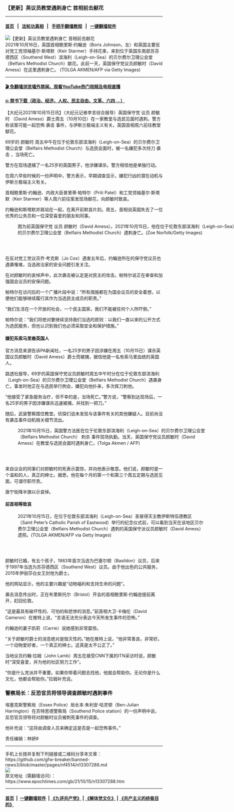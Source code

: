 ### 【更新】英议员教堂遇刺身亡 首相前去献花
------------------------

#### [首页](https://github.com/gfw-breaker/banned-news3/blob/master/README.md) &nbsp;&nbsp;|&nbsp;&nbsp; [法轮功真相](https://github.com/begood0513/basic/blob/master/README.md)  &nbsp;&nbsp;|&nbsp;&nbsp; [手把手翻墙教程](https://github.com/gfw-breaker/guides/wiki)  &nbsp;&nbsp;|&nbsp;&nbsp; [一键翻墙软件](https://github.com/gfw-breaker/nogfw/blob/master/README.md)  



<div><img alt="【更新】英议员教堂遇刺身亡 首相前去献花" class="attachment-djy_600_400 size-djy_600_400 wp-post-image" src="https://i.epochtimes.com/assets/uploads/2021/10/id13308871-GettyImages-1235910029-600x400.jpg"/>
<div class="caption">
 2021年10月16日，英国首相鲍里斯·约翰逊（Boris Johnson，左）和英国主要反对党工党领袖基尔·斯塔默（Keir Starmer）手持花束，来到位于英国东南部苏芬德西区（Southend West）滨海利（Leigh-on-Sea）的贝尔费尔卫理公会堂（Belfairs Methodist Church）献花。此前一天，英国保守党议员颜敏时（David Amess）在这里遇刺身亡。 (TOLGA AKMEN/AFP via Getty Images)
</div></div><hr/>

#### [ 🎬  免翻墙浏览墙外禁闻、观看YouTube热门视频及电视直播](https://github.com/gfw-breaker/HelloWorld)

#### [ 💥  禁书下载（政治、经济、人权、民主自由、文革、六四 ...）](https://github.com/gfw-breaker/books/blob/master/README.md)

<div><p>
 【大纪元2021年10月15日讯】（大纪元记者李言综合报导）英国保守党
 <ok href="https://www.epochtimes.com/gb/tag/%E8%AE%AE%E5%91%98.html">
  议员
 </ok>
 <ok href="https://www.epochtimes.com/gb/tag/%E9%A2%9C%E6%95%8F%E6%97%B6.html">
  颜敏时
 </ok>
 （David Amess）爵士周五（10月10日）在一家教堂与选民见面时遇刺。警方称该案可能一起恐怖
 <ok href="https://www.epochtimes.com/gb/tag/%E8%A2%AD%E5%87%BB.html">
  袭击
 </ok>
 事件，与伊斯兰极端主义有关。英国首相周六前往教堂献花。
</p>
<p>
 69岁的
 <ok href="https://www.epochtimes.com/gb/tag/%E9%A2%9C%E6%95%8F%E6%97%B6.html">
  颜敏时
 </ok>
 周五中午在位于伦敦东部滨海利（Leigh-on-Sea）的贝尔费尔卫理公会堂（Belfairs Methodist Church）与选民会面时，被一名嫌犯多次持刀
 <ok href="https://www.epochtimes.com/gb/tag/%E8%A2%AD%E5%87%BB.html">
  袭击
 </ok>
 ，当场死亡。
</p>
<p>
 警方在现场逮捕了一名25岁的英国男子，他涉嫌谋杀。警方相信他是单独行动。
</p>
<p>
 在周六早些时候的一份声明中，警方表示，早期调查显示，嫌犯行凶的潜在动机与伊斯兰极端主义有关。
</p>
<p>
 首相鲍里斯·约翰逊、内政大臣普里蒂·帕特尔（Priti Patel）和工党领袖基尔·斯塔默（Keir Starmer）等人周六前往案发现场献花，向颜敏时致哀。
</p>
<p>
 约翰逊和斯塔默并肩站在一起，在离开前默哀片刻。周五，首相说英国失去了一位优秀的公务员和一位深受喜爱的朋友和同事。
</p>
<figure aria-describedby="caption-attachment-13307375" class="wp-caption aligncenter" id="attachment_13307375" style="width: 711px">
 <ok href="https://i.epochtimes.com/assets/uploads/2021/10/id13307375-2b625562-7c83-48fd-aeb7-fc987502dcef.jpeg" target="_blank">
  <img alt="" class="size-medium_vertical wp-image-13307375" src="https://i.epochtimes.com/assets/uploads/2021/10/id13307375-2b625562-7c83-48fd-aeb7-fc987502dcef-711x400.jpeg"/>
 </ok>
 <br/><figcaption class="wp-caption-text" id="caption-attachment-13307375">
  图为前英国保守党
  <ok href="https://www.epochtimes.com/gb/tag/%E8%AE%AE%E5%91%98.html">
   议员
  </ok>
  颜敏时（David Amess）。2021年10月15日，他在位于伦敦东部滨海利（Leigh-on-Sea）的贝尔费尔卫理公会堂（Belfairs Methodist Church）遇刺身亡。(Zoe Norfolk/Getty Images)
 </figcaption><br/>
</figure><br/>
<p>
 在反对党工党议员乔·考克斯（Jo Cox）遇害五年后，约翰逊所在的保守党议员也遇袭罹难，当选政治家的安全问题引发关注。
</p>
<p>
 在对颜敏时的哀悼声中，此次袭击被认定是对民主的攻击。帕特尔说正在审查和加强国会议员的安保问题。
</p>
<p>
 帕特尔在访问后的一个广播片段中说：“所有措施都在为国会议员的安全着想，以便他们能够继续履行其作为当选民主成员的职责。”
</p>
<p>
 “我们生活在一个开放的社会，一个民主国家。我们不能被任何个人所吓倒。”
</p>
<p>
 帕特尔说：“我们将绝对要继续坚持我们当选的原则：以我们一直以来的公开方式为选民服务，但也认识到我们也必须采取安全和保护措施。”
</p>
<h4>
 嫌犯系索马里裔英国人
</h4>
<p>
 官方消息来源告诉PA新闻社，一名25岁的男子因涉嫌在周五（10月15日）谋杀英国议员颜敏时（David Amess）爵士而被捕，据信他是一名有索马里血统的英国人。
</p>
<p>
 路透社报导，69岁的英国保守党议员颜敏时周五中午时分在位于伦敦东部滨海利（Leigh-on-Sea）的贝尔费尔卫理公会堂（Belfairs Methodist Church）遇袭身亡。事发时他正在与选民举行例会，嫌犯向他扑来，多次挥刀刺他。
</p>
<p>
 “他接受了紧急服务治疗，但不幸的是，当场死亡。”警方说，“警察到达现场后，一名25岁的男子因涉嫌谋杀迅速被捕，并找到一把刀。”
</p>
<p>
 随后，武装警察围住教堂。侦探们说未发现与该事件有关的其他嫌疑人。目前尚没有袭击事件动机相关细节流出。
</p>
<figure aria-describedby="caption-attachment-13307310" class="wp-caption aligncenter" id="attachment_13307310" style="width: 600px">
 <ok href="https://i.epochtimes.com/assets/uploads/2021/10/id13307310-000_9PR3PT.jpg" target="_blank">
  <img alt="" class="size-medium_vertical wp-image-13307310" src="https://i.epochtimes.com/assets/uploads/2021/10/id13307310-000_9PR3PT-600x400.jpg"/>
 </ok>
 <br/><figcaption class="wp-caption-text" id="caption-attachment-13307310">
  2021年10月15日，英国警方法医在位于伦敦东部滨海利（Leigh-on-Sea）的贝尔费尔卫理公会堂（Belfairs Methodist Church）
  <ok href="https://www.epochtimes.com/gb/tag/%E5%88%BA%E6%9D%80.html">
   刺杀
  </ok>
  事件现场执勤。当天，英国保守党议员颜敏时（David Amess）在教堂与选民会面时遇刺身亡。(Tolga Akmen / AFP)
 </figcaption><br/>
</figure><br/>
<p>
 来自议会的同事们对颜敏时的死表示震惊，并向他表示敬意。他们说，颜敏时是一个温和的人，真正的绅士。据悉，他在每个月的第一个和第三个周五定期与选民见面，可谓尽职尽责。
</p>
<p>
 唐宁街降半旗以示哀悼。
</p>
<h4>
 前首相等致哀
</h4>
<figure aria-describedby="caption-attachment-13307446" class="wp-caption aligncenter" id="attachment_13307446" style="width: 600px">
 <ok href="https://i.epochtimes.com/assets/uploads/2021/10/id13307446-GettyImages-1235897366.jpg" target="_blank">
  <img alt="" class="size-medium_vertical wp-image-13307446" src="https://i.epochtimes.com/assets/uploads/2021/10/id13307446-GettyImages-1235897366-600x400.jpg"/>
 </ok>
 <br/><figcaption class="wp-caption-text" id="caption-attachment-13307446">
  2021年10月15日，在位于伦敦东部滨海利（Leigh-on-Sea）圣彼得天主教伊斯特伍德教区（Saint Peter’s Catholic Parish of Eastwood）举行的纪念仪式前，可以看到当天在该地区贝尔费尔卫理公会堂（Belfairs Methodist Church）遇刺的英国保守派议员颜敏时（David Amess）遗照。(TOLGA AKMEN/AFP via Getty Images)
 </figcaption><br/>
</figure><br/>
<p>
 颜敏时已婚，有五个孩子，1983年首次当选为巴塞尔顿（Basildon）议员，后来于1997年当选为苏芬德西区（Southend West）议员。由于他出色的公共服务，2015年伊丽莎白女王封他为爵士。
</p>
<p>
 他的网站显示，他的主要兴趣是“动物福利和支持生命的问题”。
</p>
<p>
 袭击消息传出时，正在布里斯托尔（Bristol）开会的首相鲍里斯‧约翰逊提前离开，赶回伦敦。
</p>
<p>
 “这是最具有破坏性的、可怕的和悲惨的消息。”前首相大卫‧卡梅伦（David Cameron）在推特上说，“言语无法充分表达今天所发生事件的恐怖。”
</p>
<p>
 约翰逊的妻子凯莉（Carrie）说她感到非常震惊。
</p>
<p>
 “关于颜敏时爵士的消息绝对是毁灭性的。”她在推特上说，“他非常善良，非常好。一个动物爱好者，一个真正的绅士。这真是太不公正了。”
</p>
<p>
 当地议员约翰·拉姆（John Lamb）周五在接受CNN下属的ITN采访时说，颜敏时“深受喜爱，并为他的社区努力工作”。
</p>
<p>
 “你是什么党派并不重要。如果你带着问题去找他，他就会帮助你。无论你是什么文化，他都会帮助你。”拉姆补充说。
</p>
<h3>
 警察局长：反恐官员将领导调查颜敏时遇刺事件
</h3>
<p>
 埃塞克斯警察局（Essex Police）局长本·朱利安·哈灵顿（Ben-Julian Harrington）在苏特恩德警察局（Southend Police station）的一份声明中说，反恐官员领导将对颜敏时议员被刺死事件的调查。
</p>
<p>
 他补充说：“这将由调查人员来确定这是否是一起恐怖事件。”
</p>
<p>
 责任编辑：林妍#
</p>
<div id="gtx-anchor" style="position: absolute; visibility: hidden; left: 351.406px; top: 728px; width: 191.922px; height: 16px;">
</div>
<div class="jfk-bubble gtx-bubble" style="visibility: visible; left: -3px; top: 601px; opacity: 1;">
</div>
</div>
<hr/>
手机上长按并复制下列链接或二维码分享本文章：<br/>
https://github.com/gfw-breaker/banned-news3/blob/master/pages/nf4514/n13307288.md <br/>
<a href='https://github.com/gfw-breaker/banned-news3/blob/master/pages/nf4514/n13307288.md'><img src='https://github.com/gfw-breaker/banned-news3/blob/master/pages/nf4514/n13307288.md.png'/></a> <br/>
原文地址（需翻墙访问）：https://www.epochtimes.com/gb/21/10/15/n13307288.htm


------------------------
#### [首页](https://github.com/gfw-breaker/banned-news3/blob/master/README.md) &nbsp;|&nbsp; [一键翻墙软件](https://github.com/gfw-breaker/nogfw/blob/master/README.md) &nbsp;| [《九评共产党》](https://github.com/gfw-breaker/9ping.md/blob/master/README.md#九评之一评共产党是什么) | [《解体党文化》](https://github.com/gfw-breaker/jtdwh.md/blob/master/README.md) | [《共产主义的终极目的》](https://github.com/gfw-breaker/gczydzjmd.md/blob/master/README.md)


<img src='http://gfw-breaker.win/banned-news3/pages/nf4514/n13307288.md' width='0px' height='0px'/>